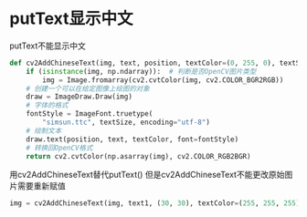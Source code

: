 # putText显示中文
putText不能显示中文

```python
def cv2AddChineseText(img, text, position, textColor=(0, 255, 0), textSize=30):
    if (isinstance(img, np.ndarray)):  # 判断是否OpenCV图片类型
        img = Image.fromarray(cv2.cvtColor(img, cv2.COLOR_BGR2RGB))
    # 创建一个可以在给定图像上绘图的对象
    draw = ImageDraw.Draw(img)
    # 字体的格式
    fontStyle = ImageFont.truetype(
        "simsun.ttc", textSize, encoding="utf-8")
    # 绘制文本
    draw.text(position, text, textColor, font=fontStyle)
    # 转换回OpenCV格式
    return cv2.cvtColor(np.asarray(img), cv2.COLOR_RGB2BGR)
```
用cv2AddChineseText替代putText()
但是cv2AddChineseText不能更改原始图片需要重新赋值

```python
img = cv2AddChineseText(img, text1, (30, 30), textColor=(255, 255, 255), textSize=25)
```

